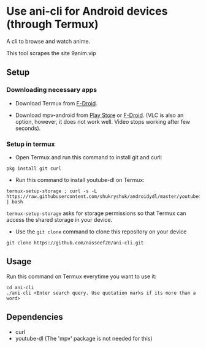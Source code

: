 # Use ani-cli for Android devices (through Termux)

A cli to browse and watch anime.

This tool scrapes the site 9anim.vip

## Setup

### Downloading necessary apps

* Download Termux from [F-Droid](https://f-droid.org/en/packages/com.termux/).

* Download mpv-android from [Play Store](https://play.google.com/store/apps/details?id=is.xyz.mpv) or [F-Droid](https://f-droid.org/packages/is.xyz.mpv). (VLC is also an option, however, it does not work well. Video stops working after few seconds).

### Setup in termux

* Open Termux and run this command to install git and curl:
```
pkg install git curl  
```


* Run this command to install youtube-dl on Termux:
```
termux-setup-storage ; curl -s -L https://raw.githubusercontent.com/shukryshuk/androidydl/master/youtubedl.sh | bash
```
`termux-setup-storage` asks for storage permissions so that Termux can access the shared storage in your device. 


* Use the `git clone` command to clone this repository on your device
```
git clone https://github.com/nasseef20/ani-cli.git
```

## Usage

Run this command on Termux everytime you want to use it:

```
cd ani-cli
./ani-cli <Enter search query. Use quotation marks if its more than a word>
```



## Dependencies

* curl
* youtube-dl
(The 'mpv' package is not needed for this)



